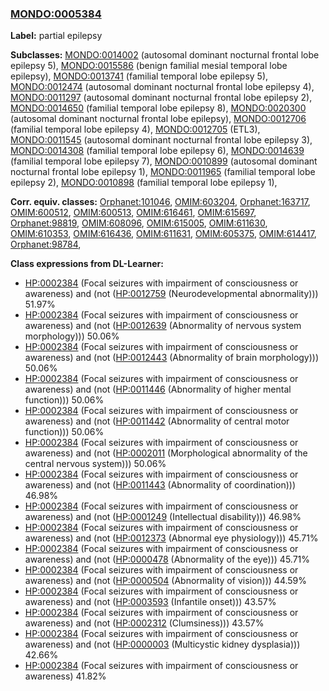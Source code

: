 
### [MONDO:0005384](http://purl.obolibrary.org/obo/MONDO_0005384)
**Label:** partial epilepsy

**Subclasses:** [MONDO:0014002](http://purl.obolibrary.org/obo/MONDO_0014002) (autosomal dominant nocturnal frontal lobe epilepsy 5), [MONDO:0015586](http://purl.obolibrary.org/obo/MONDO_0015586) (benign familial mesial temporal lobe epilepsy), [MONDO:0013741](http://purl.obolibrary.org/obo/MONDO_0013741) (familial temporal lobe epilepsy 5), [MONDO:0012474](http://purl.obolibrary.org/obo/MONDO_0012474) (autosomal dominant nocturnal frontal lobe epilepsy 4), [MONDO:0011297](http://purl.obolibrary.org/obo/MONDO_0011297) (autosomal dominant nocturnal frontal lobe epilepsy 2), [MONDO:0014650](http://purl.obolibrary.org/obo/MONDO_0014650) (familial temporal lobe epilepsy 8), [MONDO:0020300](http://purl.obolibrary.org/obo/MONDO_0020300) (autosomal dominant nocturnal frontal lobe epilepsy), [MONDO:0012706](http://purl.obolibrary.org/obo/MONDO_0012706) (familial temporal lobe epilepsy 4), [MONDO:0012705](http://purl.obolibrary.org/obo/MONDO_0012705) (ETL3), [MONDO:0011545](http://purl.obolibrary.org/obo/MONDO_0011545) (autosomal dominant nocturnal frontal lobe epilepsy 3), [MONDO:0014308](http://purl.obolibrary.org/obo/MONDO_0014308) (familial temporal lobe epilepsy 6), [MONDO:0014639](http://purl.obolibrary.org/obo/MONDO_0014639) (familial temporal lobe epilepsy 7), [MONDO:0010899](http://purl.obolibrary.org/obo/MONDO_0010899) (autosomal dominant nocturnal frontal lobe epilepsy 1), [MONDO:0011965](http://purl.obolibrary.org/obo/MONDO_0011965) (familial temporal lobe epilepsy 2), [MONDO:0010898](http://purl.obolibrary.org/obo/MONDO_0010898) (familial temporal lobe epilepsy 1), 

**Corr. equiv. classes:** [Orphanet:101046](http://www.orpha.net/ORDO/Orphanet_101046), [OMIM:603204](http://purl.obolibrary.org/obo/OMIM_603204), [Orphanet:163717](http://www.orpha.net/ORDO/Orphanet_163717), [OMIM:600512](http://purl.obolibrary.org/obo/OMIM_600512), [OMIM:600513](http://purl.obolibrary.org/obo/OMIM_600513), [OMIM:616461](http://purl.obolibrary.org/obo/OMIM_616461), [OMIM:615697](http://purl.obolibrary.org/obo/OMIM_615697), [Orphanet:98819](http://www.orpha.net/ORDO/Orphanet_98819), [OMIM:608096](http://purl.obolibrary.org/obo/OMIM_608096), [OMIM:615005](http://purl.obolibrary.org/obo/OMIM_615005), [OMIM:611630](http://purl.obolibrary.org/obo/OMIM_611630), [OMIM:610353](http://purl.obolibrary.org/obo/OMIM_610353), [OMIM:616436](http://purl.obolibrary.org/obo/OMIM_616436), [OMIM:611631](http://purl.obolibrary.org/obo/OMIM_611631), [OMIM:605375](http://purl.obolibrary.org/obo/OMIM_605375), [OMIM:614417](http://purl.obolibrary.org/obo/OMIM_614417), [Orphanet:98784](http://www.orpha.net/ORDO/Orphanet_98784), 

**Class expressions from DL-Learner:**

- [HP:0002384](http://purl.obolibrary.org/obo/HP_0002384) (Focal seizures with impairment of consciousness or awareness) and (not ([HP:0012759](http://purl.obolibrary.org/obo/HP_0012759) (Neurodevelopmental abnormality))) 51.97%
- [HP:0002384](http://purl.obolibrary.org/obo/HP_0002384) (Focal seizures with impairment of consciousness or awareness) and (not ([HP:0012639](http://purl.obolibrary.org/obo/HP_0012639) (Abnormality of nervous system morphology))) 50.06%
- [HP:0002384](http://purl.obolibrary.org/obo/HP_0002384) (Focal seizures with impairment of consciousness or awareness) and (not ([HP:0012443](http://purl.obolibrary.org/obo/HP_0012443) (Abnormality of brain morphology))) 50.06%
- [HP:0002384](http://purl.obolibrary.org/obo/HP_0002384) (Focal seizures with impairment of consciousness or awareness) and (not ([HP:0011446](http://purl.obolibrary.org/obo/HP_0011446) (Abnormality of higher mental function))) 50.06%
- [HP:0002384](http://purl.obolibrary.org/obo/HP_0002384) (Focal seizures with impairment of consciousness or awareness) and (not ([HP:0011442](http://purl.obolibrary.org/obo/HP_0011442) (Abnormality of central motor function))) 50.06%
- [HP:0002384](http://purl.obolibrary.org/obo/HP_0002384) (Focal seizures with impairment of consciousness or awareness) and (not ([HP:0002011](http://purl.obolibrary.org/obo/HP_0002011) (Morphological abnormality of the central nervous system))) 50.06%
- [HP:0002384](http://purl.obolibrary.org/obo/HP_0002384) (Focal seizures with impairment of consciousness or awareness) and (not ([HP:0011443](http://purl.obolibrary.org/obo/HP_0011443) (Abnormality of coordination))) 46.98%
- [HP:0002384](http://purl.obolibrary.org/obo/HP_0002384) (Focal seizures with impairment of consciousness or awareness) and (not ([HP:0001249](http://purl.obolibrary.org/obo/HP_0001249) (Intellectual disability))) 46.98%
- [HP:0002384](http://purl.obolibrary.org/obo/HP_0002384) (Focal seizures with impairment of consciousness or awareness) and (not ([HP:0012373](http://purl.obolibrary.org/obo/HP_0012373) (Abnormal eye physiology))) 45.71%
- [HP:0002384](http://purl.obolibrary.org/obo/HP_0002384) (Focal seizures with impairment of consciousness or awareness) and (not ([HP:0000478](http://purl.obolibrary.org/obo/HP_0000478) (Abnormality of the eye))) 45.71%
- [HP:0002384](http://purl.obolibrary.org/obo/HP_0002384) (Focal seizures with impairment of consciousness or awareness) and (not ([HP:0000504](http://purl.obolibrary.org/obo/HP_0000504) (Abnormality of vision))) 44.59%
- [HP:0002384](http://purl.obolibrary.org/obo/HP_0002384) (Focal seizures with impairment of consciousness or awareness) and (not ([HP:0003593](http://purl.obolibrary.org/obo/HP_0003593) (Infantile onset))) 43.57%
- [HP:0002384](http://purl.obolibrary.org/obo/HP_0002384) (Focal seizures with impairment of consciousness or awareness) and (not ([HP:0002312](http://purl.obolibrary.org/obo/HP_0002312) (Clumsiness))) 43.57%
- [HP:0002384](http://purl.obolibrary.org/obo/HP_0002384) (Focal seizures with impairment of consciousness or awareness) and (not ([HP:0000003](http://purl.obolibrary.org/obo/HP_0000003) (Multicystic kidney dysplasia))) 42.66%
- [HP:0002384](http://purl.obolibrary.org/obo/HP_0002384) (Focal seizures with impairment of consciousness or awareness) 41.82%


